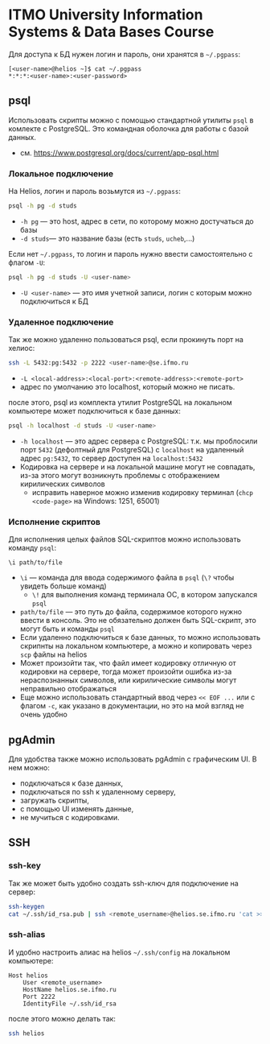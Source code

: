 # ITMO University Information Systems &amp; Data Bases Course

Для доступа к БД нужен логин и пaроль, они хранятся в `~/.pgpass`:
```text
[<user-name>@helios ~]$ cat ~/.pgpass
*:*:*:<user-name>:<user-password>
```

## psql

Использовать скрипты можно с помощью стандартной утилиты `psql` в комлекте с
PostgreSQL. Это командная оболочка для работы с базой данных.
- см. https://www.postgresql.org/docs/current/app-psql.html

### Локальное подключение

На Helios, логин и пaроль возьмутся из `~/.pgpass`:
```sh
psql -h pg -d studs
```
- `-h pg` ― это host, адрес в сети, по которому можно достучаться до базы
- `-d studs`― это название базы (есть `studs`, `ucheb`,...)

Если нет `~/.pgpass`, то логин и пaроль нужно ввести самостоятельно с флагом `-U`:
```sh
psql -h pg -d studs -U <user-name>
```
- `-U <user-name>` ― это имя учетной записи, логин с которым можно подключиться к БД

### Удаленное подключение

Так же можно удаленно пользоваться psql, если прокинуть порт на хелиос:
```sh
ssh -L 5432:pg:5432 -p 2222 <user-name>@se.ifmo.ru
```
- `-L <local-address>:<local-port>:<remote-address>:<remote-port>`
- адрес по умолчанию это localhost, который можно не писать.

после этого, psql из комплекта утилит PostgreSQL на локальном компьютере может
подключиться к базе данных:

```sh
psql -h localhost -d studs -U <user-name>
```
- `-h localhost` ― это адрес сервера с PostgreSQL: т.к. мы проблосили порт
  `5432` (дефолтный для PostgreSQL) с `localhost` на удаленный адрес `pg:5432`,
  то сервер доступен на `localhost:5432`
- Кодировка на сервере и на локальной машине могут не совпадать, из-за этого
  могут возникнуть проблемы с отображением кирилических символов
    - исправить наверное можно изменив кодировку терминал (`chcp <code-page>` на Windows: 1251, 65001)

### Исполнение скриптов

Для исполнения целых файлов SQL-скриптов можно использовать команду `psql`:
```psql
\i path/to/file
```
- `\i` ― команда для ввода содержимого файла в `psql` (`\?` чтобы увидеть больше команд)
    - `\!` для выполнения команд терминала ОС, в котором запускался `psql`
- `path/to/file` ― это путь до файла, содержимое которого нужно ввести в
  консоль. Это не обязательно должен быть SQL-скрипт, это могут быть и команды
  `psql`
- Если удаленно подключиться к базе данных, то можно использовать скрипнты на
  локальном компьютере, а можно и копировать через `scp` файлы на helios
- Может произойти так, что файл имеет кодировку отличную от кодировки на
  сервере, тогда может произойти ошибка из-за нераспознанных символов, или
  кирилические символы могут неправильно отображаться
- Еще можно использовать стандартный ввод через `<< EOF ...` или с флагом `-c`,
  как указано в документации, но это на мой взгляд не очень удобно

## pgAdmin

Для удобства также можно использовать pgAdmin с графическим UI. В нем можно:
- подключаться к базе данных,
- подключаться по ssh к удаленному серверу,
- загружать скрипты,
- с помощью UI изменять данные,
- не мучиться с кодировками.


## SSH

### ssh-key

Так же может быть удобно создать ssh-ключ для подключение на сервер:
```sh
ssh-keygen
cat ~/.ssh/id_rsa.pub | ssh <remote_username>@helios.se.ifmo.ru 'cat >> .ssh/authorized_keys'
```

### ssh-alias

И удобно настроить алиас на helios `~/.ssh/config` на локальном компьютере:
```.ssh/config
Host helios
	User <remote_username>
	HostName helios.se.ifmo.ru
	Port 2222
	IdentityFile ~/.ssh/id_rsa
```

после этого можно делать так:

```sh
ssh helios
```
